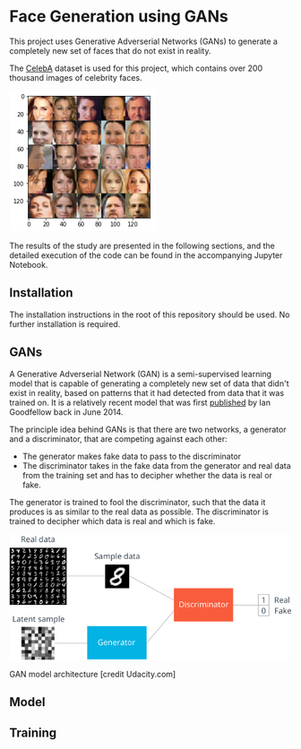 # Face Generation using GANs

This project uses Generative Adverserial Networks (GANs) to generate a completely new set of faces that do not exist in reality. 

The [CelebA](http://mmlab.ie.cuhk.edu.hk/projects/CelebA.html) dataset is used for this project, which contains over 200 thousand images of celebrity faces. 

![Celeb_Images](./images/celebrity_faces.png)

The results of the study are presented in the following sections, and the detailed execution of the code can be found in the accompanying Jupyter Notebook. 

## Installation

The installation instructions in the root of this repository should be used. No further installation is required. 

## GANs

A Generative Adverserial Network (GAN) is a semi-supervised learning model that is capable of generating a completely new set of data that didn't exist in reality, based on patterns that it had detected from data that it was trained on. It is a relatively recent model that was first [published](https://arxiv.org/abs/1406.2661) by Ian Goodfellow back in June 2014.

The principle idea behind GANs is that there are two networks, a generator and a discriminator, that are competing against each other:
- The generator makes fake data to pass to the discriminator
- The discriminator takes in the fake data from the generator and real data from the training set and has to decipher whether the data is real or fake. 

The generator is trained to fool the discriminator, such that the data it produces is as similar to the real data as possible. The discriminator is trained to decipher which data is real and which is fake. 

![GAN_Model](./images/gan_diagram.png)

GAN model architecture [credit Udacity.com]

## Model



## Training

